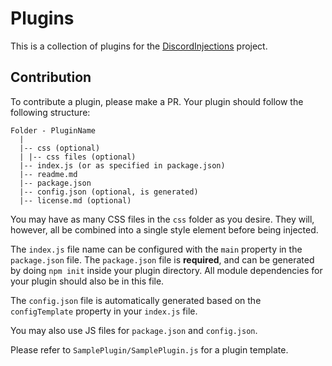 # Plugins

This is a collection of plugins for the [DiscordInjections](https://github.com/DiscordInjections/DiscordInjections) project.

## Contribution

To contribute a plugin, please make a PR. Your plugin should follow the following structure:

```
Folder - PluginName
  |
  |-- css (optional)
  | |-- css files (optional)
  |-- index.js (or as specified in package.json)
  |-- readme.md
  |-- package.json
  |-- config.json (optional, is generated)
  |-- license.md (optional)
```

You may have as many CSS files in the `css` folder as you desire. They will, however, all be combined into a single style element before being injected.

The `index.js` file name can be configured with the `main` property in the `package.json` file. The `package.json` file is **required**, and can be generated by doing `npm init` inside your plugin directory. All module dependencies for your plugin should also be in this file.

The `config.json` file is automatically generated based on the `configTemplate` property in your `index.js` file.

You may also use JS files for `package.json` and `config.json`.

Please refer to `SamplePlugin/SamplePlugin.js` for a plugin template.